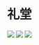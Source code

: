 # 礼堂

<div class="image-slide">
<img src="https://img.xmummap.com/11_ah%20%281%29.webp" />
<img src="https://img.xmummap.com/11_ah%20%282%29.webp" />
<img src="https://img.xmummap.com/11_ah%20%283%29.webp" />

</div>
